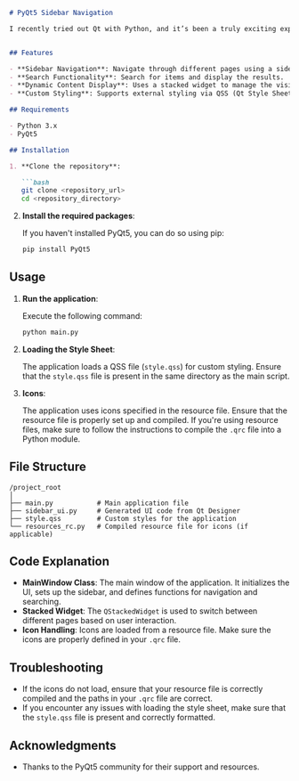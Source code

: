 ```markdown
# PyQt5 Sidebar Navigation

I recently tried out Qt with Python, and it’s been a truly exciting experience! This project is a simple PyQt5 application that showcases a sidebar navigation interface. It allows users to seamlessly navigate between different pages—such as home, dashboard, orders, products, and customers—using intuitive buttons. Additionally, I’ve included a search functionality to enhance user interaction.


## Features

- **Sidebar Navigation**: Navigate through different pages using a sidebar.
- **Search Functionality**: Search for items and display the results.
- **Dynamic Content Display**: Uses a stacked widget to manage the visibility of different pages.
- **Custom Styling**: Supports external styling via QSS (Qt Style Sheets).

## Requirements

- Python 3.x
- PyQt5

## Installation

1. **Clone the repository**:

   ```bash
   git clone <repository_url>
   cd <repository_directory>
   ```

2. **Install the required packages**:

   If you haven't installed PyQt5, you can do so using pip:

   ```bash
   pip install PyQt5
   ```

## Usage

1. **Run the application**:

   Execute the following command:

   ```bash
   python main.py
   ```

2. **Loading the Style Sheet**:

   The application loads a QSS file (`style.qss`) for custom styling. Ensure that the `style.qss` file is present in the same directory as the main script.

3. **Icons**:

   The application uses icons specified in the resource file. Ensure that the resource file is properly set up and compiled. If you're using resource files, make sure to follow the instructions to compile the `.qrc` file into a Python module.

## File Structure

```
/project_root
│
├── main.py           # Main application file
├── sidebar_ui.py     # Generated UI code from Qt Designer
├── style.qss         # Custom styles for the application
└── resources_rc.py   # Compiled resource file for icons (if applicable)
```

## Code Explanation

- **MainWindow Class**: The main window of the application. It initializes the UI, sets up the sidebar, and defines functions for navigation and searching.
- **Stacked Widget**: The `QStackedWidget` is used to switch between different pages based on user interaction.
- **Icon Handling**: Icons are loaded from a resource file. Make sure the icons are properly defined in your `.qrc` file.

## Troubleshooting

- If the icons do not load, ensure that your resource file is correctly compiled and the paths in your `.qrc` file are correct.
- If you encounter any issues with loading the style sheet, make sure that the `style.qss` file is present and correctly formatted.

## Acknowledgments

- Thanks to the PyQt5 community for their support and resources.
```